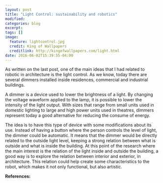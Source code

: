 ```yaml
---
layout: post
title: "Light Control: sustainability and robotics"
modified:
categories: blog
excerpt:
tags: []
image:
  feature: lightcontrol.jpg
  credit: King of Wallpapers
  creditlink: http://kingofwallpapers.com/light.html
date: 2016-06-02T15:39:55-04:00
---
```


As written on the last post, one of the main ideas that I had related to robotic in architecture is the light control. As we know, today there are several dimmers installed inside residences, commercial and industrial buildings. 

A dimmer is a device used to lower the brightness of a light. By changing the voltage waveform applied to the lamp, it is possible to lower the intensity of the light output. With sizes that range from small units used in domestic lighting to large and high power units used in theatres, dimmers represent today a good alternative for reducing the consume of energy.

The idea is to have this type of device with some modifications about its use. Instead of having a button where the person controls the level of light, the dimmer could be automatic. It means that the dimmer would be directly related to the outside light level, keeping a strong relation between what is outside and what is inside the building.
At this point of the research where the main interest is the relation of the light inside and outside the building, a good way is to explore the relation between interior and exterior, in architecture. This relation could help create some characteristics to the robot, which makes it not only functional, but also artistic.  



**References:**


[jekyll-gh]: https://github.com/jekyll/jekyll
[jekyll]:    http://jekyllrb.com
